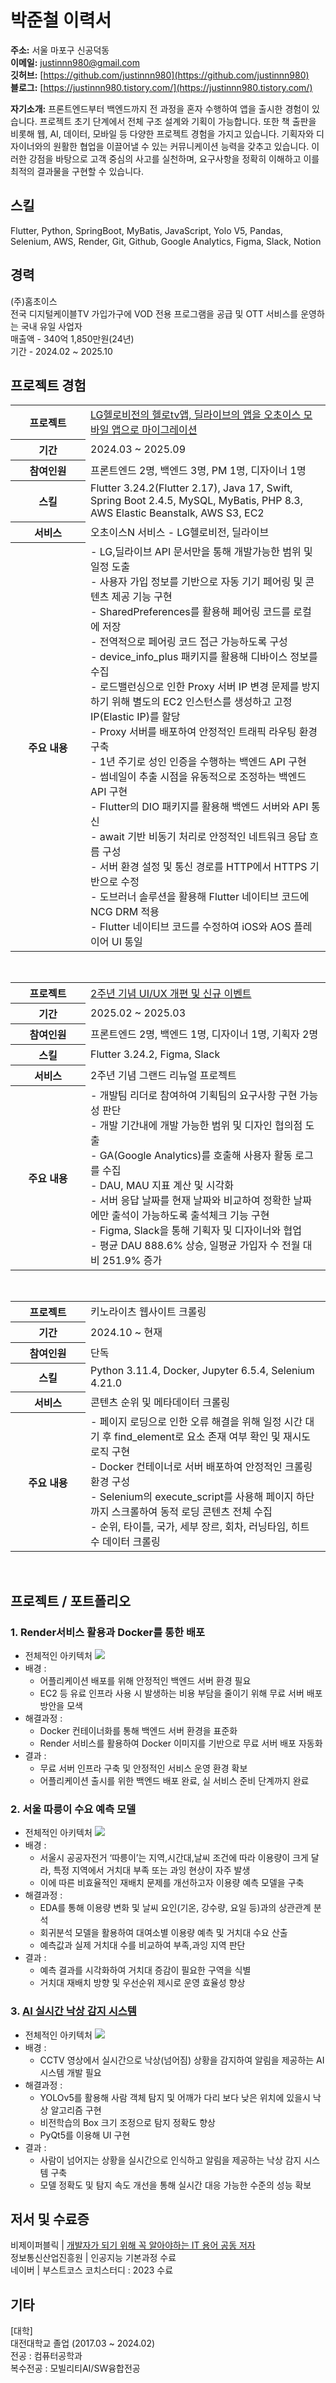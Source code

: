 # 박준철 이력서

**주소:** 서울 마포구 신공덕동  
**이메일:** justinnn980@gmail.com  
**깃허브:** [https://github.com/justinnn980](https://github.com/justinnn980)  
**블로그:** [https://justinnn980.tistory.com/](https://justinnn980.tistory.com/)

**자기소개:** 프론트엔드부터 백엔드까지 전 과정을 혼자 수행하여 앱을 출시한 경험이 있습니다. 프로젝트 초기 단계에서 전체 구조 설계와 기획이 가능합니다. 또한 책 출판을 비롯해 웹, AI, 데이터, 모바일 등 다양한 프로젝트 경험을 가지고 있습니다. 기획자와 디자이너와의 원활한 협업을 이끌어낼 수 있는 커뮤니케이션 능력을 갖추고 있습니다. 이러한 강점을 바탕으로 고객 중심의 사고를 실천하며, 요구사항을 정확히 이해하고 이를 최적의 결과물을 구현할 수 있습니다. 

<div style="clear: both;"></div>

## 스킬
Flutter, Python, SpringBoot, MyBatis, JavaScript,  Yolo V5, Pandas, Selenium, AWS, Render, Git, Github, Google Analytics, Figma, Slack, Notion </br>

## 경력
(주)홈초이스</br>
전국 디지털케이블TV 가입가구에 VOD 전용 프로그램을 공급 및 OTT 서비스를 운영하는 국내 유일 사업자</br>
매출액 - 340억 1,850만원(24년)</br>
기간 - 2024.02 ~ 2025.10

## 프로젝트 경험
<table>
  <col style="width: 120px;"> <!-- 제목 열 고정 -->
  <col style="width: auto;">   <!-- 내용 열 -->
  <tr>
    <th>프로젝트</th>
    <td><a href="https://www.lghellovision.net/product/tv/tvMainService.do?mcode=05" target="_blank">LG헬로비전의 헬로tv앱, 딜라이브의 앱을 오초이스 모바일 앱으로 마이그레이션</a></td>
  </tr>
  <tr>
    <th>기간</th>
    <td>2024.03 ~ 2025.09</td>
  </tr>
  <tr>
    <th>참여인원</th>
    <td>프론트엔드 2명, 백엔드 3명, PM 1명, 디자이너 1명</td>
  </tr>
  <tr>
    <th>스킬</th>
    <td>Flutter 3.24.2(Flutter 2.17), Java 17, Swift, Spring Boot 2.4.5, MySQL, MyBatis, PHP 8.3, AWS Elastic Beanstalk, AWS S3, EC2</td>
  </tr>
  <tr>
    <th>서비스</th>
    <td>오초이스N 서비스 - LG헬로비전, 딜라이브</td>
  </tr>
  <tr>
    <th>주요 내용</th>
    <td>
      - LG,딜라이브 API 문서만을 통해 개발가능한 범위 및 일정 도출<br>
      - 사용자 가입 정보를 기반으로 자동 기기 페어링 및 콘텐츠 제공 기능 구현<br>
      - SharedPreferences를 활용해 페어링 코드를 로컬에 저장<br>
      - 전역적으로 페어링 코드 접근 가능하도록 구성<br>
      - device_info_plus 패키지를 활용해 디바이스 정보를 수집<br>
      - 로드밸런싱으로 인한 Proxy 서버 IP 변경 문제를 방지하기 위해 별도의 EC2 인스턴스를 생성하고 고정 IP(Elastic IP)를 할당<br>
      - Proxy 서버를 배포하여 안정적인 트래픽 라우팅 환경 구축<br>
      - 1년 주기로 성인 인증을 수행하는 백엔드 API 구현<br>
      - 썸네일이 추출 시점을 유동적으로 조정하는 백엔드 API 구현<br>
      - Flutter의 DIO 패키지를 활용해 백엔드 서버와 API 통신<br>
      - await 기반 비동기 처리로 안정적인 네트워크 응답 흐름 구성<br>
      - 서버 환경 설정 및 통신 경로를 HTTP에서 HTTPS 기반으로 수정<br>
      - 도브러너 솔루션을 활용해 Flutter 네이티브 코드에 NCG DRM 적용<br>
      - Flutter 네이티브 코드를 수정하여 iOS와 AOS 플레이어 UI 통일<br>
    </td>
  </tr>
</table>

</br>

<!-- ✅ 2주년 기념 그랜드 리뉴얼 프로젝트 -->
<table>
  <col style="width: 120px;"> <!-- 제목 열 고정 -->
  <col style="width: auto;">   <!-- 내용 열 -->
  <tr>
    <th>프로젝트</th>
    <td><a href="https://pf.kakao.com/_FBxnNxj/108507893" target="_blank">2주년 기념 UI/UX 개편 및 신규 이벤트</a></td>
  </tr>
  <tr>
    <th>기간</th>
    <td>2025.02 ~ 2025.03</td>
  </tr>
    <tr>
    <th>참여인원</th>
    <td>프론트엔드 2명, 백엔드 1명, 디자이너 1명, 기획자 2명</td>
  </tr>
  <tr>
    <th>스킬</th>
    <td>Flutter 3.24.2, Figma, Slack</td>
  </tr>
  <tr>
    <th>서비스</th>
    <td>2주년 기념 그랜드 리뉴얼 프로젝트</td>
  </tr>
  <tr>
    <th>주요 내용</th>
    <td>
      - 개발팀 리더로 참여하여 기획팀의 요구사항 구현 가능성 판단<br>
      - 개발 기간내에 개발 가능한 범위 및 디자인 협의점 도출<br>
      - GA(Google Analytics)를 호출해 사용자 활동 로그를 수집<br>
      - DAU, MAU 지표 계산 및 시각화<br>
      - 서버 응답 날짜를 현재 날짜와 비교하여 정확한 날짜에만 출석이 가능하도록 출석체크 기능 구현<br>
      - Figma, Slack을 통해 기획자 및 디자이너와 협업<br>
      - 평균 DAU 888.6% 상승, 일평균 가입자 수 전월 대비 251.9% 증가
    </td>
  </tr>
</table>

</br>

<!-- ✅ 키노라이츠 웹사이트 크롤링 -->
<table>
  <col style="width: 120px;">
  <col style="width: auto;">
  <tr>
    <th>프로젝트</th>
    <td>키노라이츠 웹사이트 크롤링</td>
  </tr>
  <tr>
    <th>기간</th>
    <td>2024.10 ~ 현재</td>
  </tr>
  <tr>
    <th>참여인원</th>
    <td>단독</td>
  </tr>
  <tr>
    <th>스킬</th>
    <td>Python 3.11.4, Docker, Jupyter 6.5.4, Selenium 4.21.0</td>
  </tr>
  <tr>
    <th>서비스</th>
    <td>콘텐츠 순위 및 메타데이터 크롤링</td>
  </tr>
  <tr>
    <th>주요 내용</th>
    <td>
      - 페이지 로딩으로 인한 오류 해결을 위해 일정 시간 대기 후 find_element로 요소 존재 여부 확인 및 재시도 로직 구현<br>
      - Docker 컨테이너로 서버 배포하여 안정적인 크롤링 환경 구성<br>
      - Selenium의 execute_script를 사용해 페이지 하단까지 스크롤하여 동적 로딩 콘텐츠 전체 수집<br>
      - 순위, 타이틀, 국가, 세부 장르, 회차, 러닝타임, 히트 수 데이터 크롤링
    </td>
  </tr>
</table>

</br>

<!-- ✅ 오툰 서비스 -->
<!-- <table>
  <col style="width: 120px;">
  <col style="width: auto;">
  <tr>
    <th>프로젝트</th>
    <td><a href="https://www.mhns.co.kr/news/articleView.html?idxno=705914" target="_blank">오툰 서비스</a></td>
  </tr>
  <tr>
    <th>기간</th>
    <td> 2025.4 ~ 2025.5</td>
  </tr>
  <tr>
    <tr>
    <th>참여인원</th>
    <td>프론트엔드 2명, 백엔드 1명</td>
  </tr>
  <tr>
    <th>스킬</th>
    <td>Flutter 3.24.2, Java 17, Spring Boot 2.4.5, MySQL</td>
  </tr>
  <tr>
    <th>서비스</th>
    <td>오툰 서비스</td>
  </tr>
  <tr>
    <th>주요 내용</th>
    <td>
      - 웹툰 뷰어 개발
    </td>
  </tr>
</table> -->

## 프로젝트 / 포트폴리오

### 1. Render서비스 활용과 Docker를 통한 배포
- 전체적인 아키텍처 <img src="https://github.com/user-attachments/assets/cd3da43d-baa2-457b-b051-4caa729b9543">
- 배경 : 
  - 어플리케이션 배포를 위해 안정적인 백엔드 서버 환경 필요
  - EC2 등 유료 인프라 사용 시 발생하는 비용 부담을 줄이기 위해 무료 서버 배포 방안을 모색
- 해결과정 :
  - Docker 컨테이너화를 통해 백엔드 서버 환경을 표준화
  - Render 서비스를 활용하여 Docker 이미지를 기반으로 무료 서버 배포 자동화
- 결과 :
  - 무료 서버 인프라 구축 및 안정적인 서비스 운영 환경 확보
  - 어플리케이션 출시를 위한 백엔드 배포 완료, 실 서비스 준비 단계까지 완료


### 2. 서울 따릉이 수요 예측 모델
- 전체적인 아키텍처 <img src="https://github.com/user-attachments/assets/72aa5478-e97f-4761-848f-b5f0f21e5c67">
- 배경 : 
  - 서울시 공공자전거 ‘따릉이’는 지역,시간대,날씨 조건에 따라 이용량이 크게 달라, 특정 지역에서 거치대 부족 또는 과잉 현상이 자주 발생
  - 이에 따른 비효율적인 재배치 문제를 개선하고자 이용량 예측 모델을 구축
- 해결과정 :
  - EDA를 통해 이용량 변화 및 날씨 요인(기온, 강수량, 요일 등)과의 상관관계 분석
  - 회귀분석 모델을 활용하여 대여소별 이용량 예측 및 거치대 수요 산출
  - 예측값과 실제 거치대 수를 비교하여 부족,과잉 지역 판단
- 결과 :
  - 예측 결과를 시각화하여 거치대 증감이 필요한 구역을 식별
  - 거치대 재배치 방향 및 우선순위 제시로 운영 효율성 향상

### 3. [AI 실시간 낙상 감지 시스템](https://tremendous-magnesium-27a.notion.site/AI-14d53fcdc98080189dd7ff0d881d2d49)
- 전체적인 아키텍처 <img src="https://github.com/user-attachments/assets/bf8f3281-2739-426f-a42a-01a2ab4f1191">
- 배경 : 
  - CCTV 영상에서 실시간으로 낙상(넘어짐) 상황을 감지하여 알림을 제공하는 AI 시스템 개발 필요
- 해결과정 :
  - YOLOv5를 활용해 사람 객체 탐지 및 어깨가 다리 보다 낮은 위치에 있을시 낙상 알고리즘 구현
  - 비전학습의 Box 크기 조정으로 탐지 정확도 향상
  - PyQt5를 이용해 UI 구현
- 결과 :
  - 사람이 넘어지는 상황을 실시간으로 인식하고 알림을 제공하는 낙상 감지 시스템 구축
  - 모델 정확도 및 탐지 속도 개선을 통해 실시간 대응 가능한 수준의 성능 확보

## 저서 및 수료증
비제이퍼블릭 | [개발자가 되기 위해 꼭 알아야하는 IT 용어 공동 저자](https://www.yes24.com/Product/Goods/109711067) </br>
정보통신산업진흥원 | 인공지능 기본과정 수료</br>
네이버 | 부스트코스<DATA SCIENCE> 코치스터디 : 2023 수료</br>

## 기타
[대학]</br>
대전대학교 졸업 (2017.03 ~ 2024.02) </br>
전공 : 컴퓨터공학과 </br>복수전공 : 모빌리티AI/SW융합전공 </br></br>
